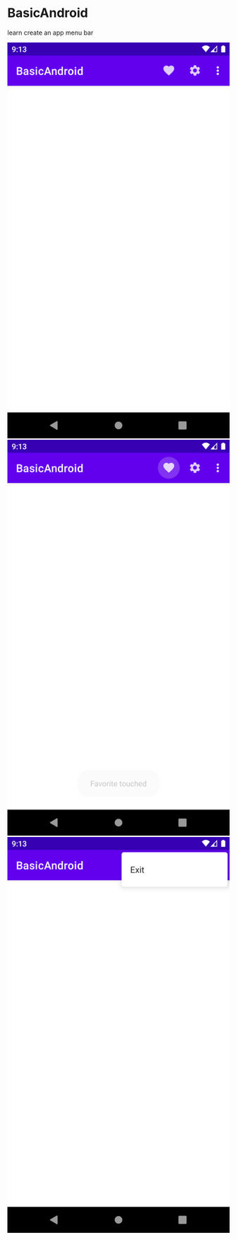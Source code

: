 # BasicAndroid
learn create an app menu bar

![Image](https://github.com/albae69/BasicAndroid/blob/toolbar/app/src/main/res/drawable/img_toolbar_1.png)
![Image](https://github.com/albae69/BasicAndroid/blob/toolbar/app/src/main/res/drawable/img_toolbar_2.png)
![Image](https://github.com/albae69/BasicAndroid/blob/toolbar/app/src/main/res/drawable/img_toolbar_3.png)
